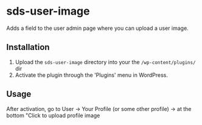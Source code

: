 sds-user-image
==============

Adds a field to the user admin page where you can upload a user image.


Installation
-----------

1. Upload the `sds-user-image` directory into your the `/wp-content/plugins/` dir
2. Activate the plugin through the 'Plugins' menu in WordPress.


Usage
-----

After activation, go to User -> Your Profile (or some other profile) -> at the bottom "Click to upload profile image

